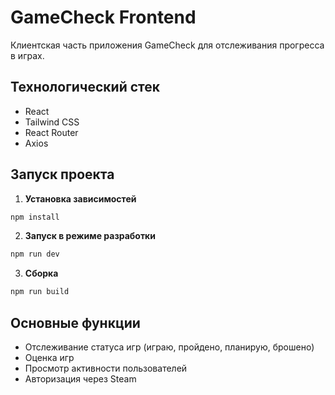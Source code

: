 # GameCheck Frontend

Клиентская часть приложения GameCheck для отслеживания прогресса в играх.

## Технологический стек

- React
- Tailwind CSS
- React Router
- Axios

## Запуск проекта

1. **Установка зависимостей**

```bash
npm install
```

2. **Запуск в режиме разработки**

```bash
npm run dev
```

3. **Сборка**

```bash
npm run build
```

## Основные функции

- Отслеживание статуса игр (играю, пройдено, планирую, брошено)
- Оценка игр
- Просмотр активности пользователей
- Авторизация через Steam
